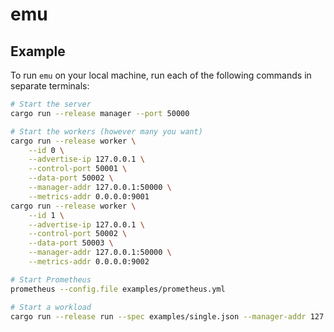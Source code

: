 # emu

## Example

To run `emu` on your local machine, run each of the following commands in separate terminals:

```bash
# Start the server
cargo run --release manager --port 50000

# Start the workers (however many you want)
cargo run --release worker \
    --id 0 \
    --advertise-ip 127.0.0.1 \
    --control-port 50001 \
    --data-port 50002 \
    --manager-addr 127.0.0.1:50000 \
    --metrics-addr 0.0.0.0:9001
cargo run --release worker \
    --id 1 \
    --advertise-ip 127.0.0.1 \
    --control-port 50002 \
    --data-port 50003 \
    --manager-addr 127.0.0.1:50000 \
    --metrics-addr 0.0.0.0:9002

# Start Prometheus
prometheus --config.file examples/prometheus.yml

# Start a workload
cargo run --release run --spec examples/single.json --manager-addr 127.0.0.1:50000
